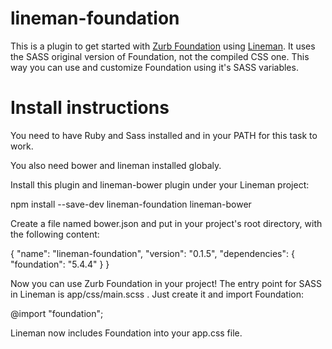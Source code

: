 # lineman-foundation

This is a plugin to get started with [Zurb Foundation](http://foundation.zurb.com) using
[Lineman](http://linemanjs.com). It uses the SASS original version of Foundation, not the compiled CSS one. This way you can use and customize Foundation using it's SASS variables.

# Install instructions

You need to have Ruby and Sass installed and in your PATH for this task to work.

You also need bower and lineman installed globaly.

Install this plugin and lineman-bower plugin under your Lineman project:

npm install --save-dev lineman-foundation lineman-bower

Create a file named bower.json and put in your project's root directory, with the following content:

{
  "name": "lineman-foundation",
  "version": "0.1.5",
  "dependencies": {
  	"foundation": "5.4.4"
  }
}

Now you can use Zurb Foundation in your project! The entry point for SASS in Lineman is app/css/main.scss . Just create it and import Foundation:

@import "foundation";

Lineman now includes Foundation into your app.css file.

